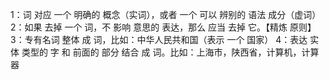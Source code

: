 1：词 对应 一个 明确的 概念（实词），或者 一个 可以 辨别的 语法 成分（虚词）
2：如果 去掉 一个 词，不 影响 意思的 表达，那么 应当 去掉 它。【精炼 原则】
3：专有名词 整体 成 词，比如：中华人民共和国（表示 一个 国家）
4：表达 实体 类型的 字 和 前面的 部分 结合 成 词。比如：上海市，陕西省，计算机，计算器 